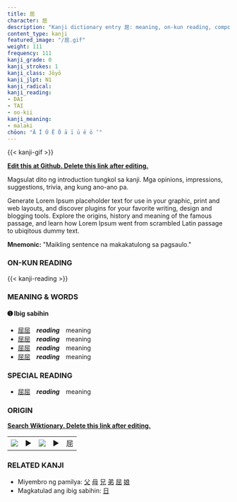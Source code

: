 ```yaml
---
title: 屈
character: 屈
description: "Kanji dictionary entry 屈: meaning, on-kun reading, compounds, origin, related kanji"
content_type: kanji
featured_image: "/屈.gif"
weight: 111
frequency: 111
kanji_grade: 0
kanji_strokes: 1
kanji_class: Jōyō
kanji_jlpt: N1
kanji_radical: 
kanji_reading: 
- DAI
- TAI
- oo-kii
kanji_meaning:
- malaki
chōon: "Ā Ī Ū Ē Ō ā ī ū ē ō ’"
---
```

[//]: # (Don't edit the line below. Kanji animated GIF code is automatically generated.)
{{< kanji-gif >}}

[//]: # (Edit below this line.)

**[Edit this at Github. Delete this link after editing.](https://github.com/tim0g/tim/tree/main/content/kanji/屈/index.md)**

Magsulat dito ng introduction tungkol sa kanji. Mga opinions, impressions, suggestions, trivia, ang kung ano-ano pa.

Generate Lorem Ipsum placeholder text for use in your graphic, print and web layouts, and discover plugins for your favorite writing, design and blogging tools. Explore the origins, history and meaning of the famous passage, and learn how Lorem Ipsum went from scrambled Latin passage to ubiqitous dummy text.
 
**Mnemonic:** "Maikling sentence na makakatulong sa pagsaulo."

### ON-KUN READING

[//]: # (Don't edit the line below. ON-KUN READING code is automatically generated.)
{{< kanji-reading >}}

### MEANING & WORDS

#### ➊ **Ibig sabihin**
  - [屈](../屈)[屈](../屈)　***reading***　meaning
  - [屈](../屈)[屈](../屈)　***reading***　meaning
  - [屈](../屈)[屈](../屈)　***reading***　meaning
  - [屈](../屈)[屈](../屈)　***reading***　meaning

### SPECIAL READING
  - [屈](../屈)[屈](../屈)　***reading***　meaning

### ORIGIN

**[Search Wiktionary. Delete this link after editing.](https://wiktionary.org/wiki/屈)**
<table class="kanji-table"><tr><td>
<img src="60px-屈-bronze.svg.png">
</td><td>▶</td><td>
<img src="60px-屈-oracle.svg.png">
</td><td>▶</td>
<td class="kanji-origin">屈</td>
</tr></table>

### RELATED KANJI
- Miyembro ng pamilya: [父](../父) [母](../母) [兄](../兄) [弟](../弟) [屈](../屈) [娘](../娘)
- Magkatulad ang ibig sabihin: [日](../日)
